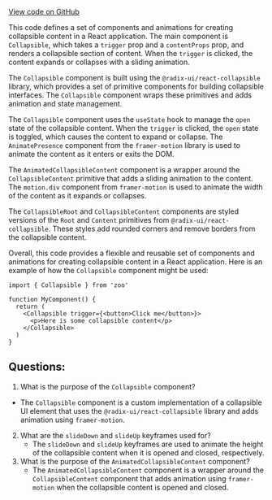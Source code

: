 [View code on GitHub](zoo-labs/zoo/blob/master/app/components/primitives/Collapsible.tsx)

This code defines a set of components and animations for creating collapsible content in a React application. The main component is `Collapsible`, which takes a `trigger` prop and a `contentProps` prop, and renders a collapsible section of content. When the `trigger` is clicked, the content expands or collapses with a sliding animation.

The `Collapsible` component is built using the `@radix-ui/react-collapsible` library, which provides a set of primitive components for building collapsible interfaces. The `Collapsible` component wraps these primitives and adds animation and state management.

The `Collapsible` component uses the `useState` hook to manage the `open` state of the collapsible content. When the `trigger` is clicked, the `open` state is toggled, which causes the content to expand or collapse. The `AnimatePresence` component from the `framer-motion` library is used to animate the content as it enters or exits the DOM.

The `AnimatedCollapsibleContent` component is a wrapper around the `CollapsibleContent` primitive that adds a sliding animation to the content. The `motion.div` component from `framer-motion` is used to animate the width of the content as it expands or collapses.

The `CollapsibleRoot` and `CollapsibleContent` components are styled versions of the `Root` and `Content` primitives from `@radix-ui/react-collapsible`. These styles add rounded corners and remove borders from the collapsible content.

Overall, this code provides a flexible and reusable set of components and animations for creating collapsible content in a React application. Here is an example of how the `Collapsible` component might be used:

```
import { Collapsible } from 'zoo'

function MyComponent() {
  return (
    <Collapsible trigger={<button>Click me</button>}>
      <p>Here is some collapsible content</p>
    </Collapsible>
  )
}
```
## Questions: 
 1. What is the purpose of the `Collapsible` component?
   - The `Collapsible` component is a custom implementation of a collapsible UI element that uses the `@radix-ui/react-collapsible` library and adds animation using `framer-motion`.
2. What are the `slideDown` and `slideUp` keyframes used for?
   - The `slideDown` and `slideUp` keyframes are used to animate the height of the collapsible content when it is opened and closed, respectively.
3. What is the purpose of the `AnimatedCollapsibleContent` component?
   - The `AnimatedCollapsibleContent` component is a wrapper around the `CollapsibleContent` component that adds animation using `framer-motion` when the collapsible content is opened and closed.